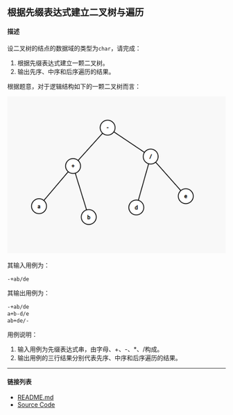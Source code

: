 ## 根据先缀表达式建立二叉树与遍历

#### 描述

设二叉树的结点的数据域的类型为`char`，请完成：

1. 根据先缀表达式建立一颗二叉树。
2. 输出先序、中序和后序遍历的结果。

根据题意，对于逻辑结构如下的一颗二叉树而言：

![graph](./assets/graph.png)

其输入用例为：
```text
-+ab/de
```

其输出用例为：
```text
-+ab/de
a+b-d/e
ab+de/-
```

用例说明：

1. 输入用例为先缀表达式串，由字母、+、-、*、/构成。
2. 输出用例的三行结果分别代表先序、中序和后序遍历的结果。

---
#### 链接列表

- [README.md](../../README.md)
- [Source Code](./daily.c)
